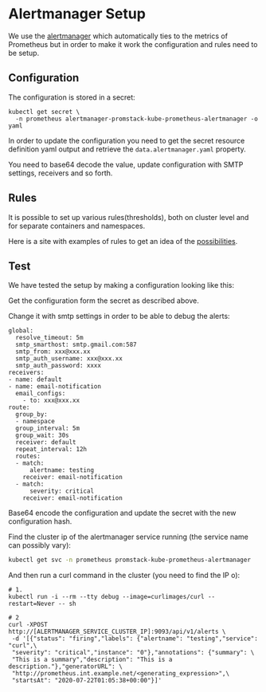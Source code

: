 # Alertmanager Setup

We use the [alertmanager](architecture/adr-003-system-alerts.md) which automatically
ties to the metrics of Prometheus but in order to make it work the configuration
and rules need to be setup.

## Configuration

The configuration is stored in a secret:

```shell
kubectl get secret \
  -n prometheus alertmanager-promstack-kube-prometheus-alertmanager -o yaml
```

In order to update the configuration you need to get the secret resource definition
yaml output and retrieve the `data.alertmanager.yaml` property.

You need to base64 decode the value, update configuration with SMTP settings,
receivers and so forth.

## Rules

It is possible to set up various rules(thresholds), both on cluster level and for
separate containers and namespaces.

Here is a site with examples of rules to get an idea of the
[possibilities](https://awesome-prometheus-alerts.grep.to/rules.html).

## Test

We have tested the setup by making a configuration looking like this:

Get the configuration form the secret as described above.

Change it with smtp settings in order to be able to debug the alerts:

```shell
global:
  resolve_timeout: 5m
  smtp_smarthost: smtp.gmail.com:587
  smtp_from: xxx@xxx.xx
  smtp_auth_username: xxx@xxx.xx
  smtp_auth_password: xxxx
receivers:
- name: default
- name: email-notification
  email_configs:
    - to: xxx@xxx.xx
route:
  group_by:
  - namespace
  group_interval: 5m
  group_wait: 30s
  receiver: default
  repeat_interval: 12h
  routes:
  - match:
      alertname: testing
    receiver: email-notification
  - match:
      severity: critical
    receiver: email-notification
```

Base64 encode the configuration and update the secret with the new configuration
hash.

Find the cluster ip of the alertmanager service running (the service name can
possibly vary):

```sh
kubectl get svc -n prometheus promstack-kube-prometheus-alertmanager
```

And then run a curl command in the cluster (you need to find the IP o):

```shell
# 1.
kubectl run -i --rm --tty debug --image=curlimages/curl --restart=Never -- sh

# 2
curl -XPOST http://[ALERTMANAGER_SERVICE_CLUSTER_IP]:9093/api/v1/alerts \
 -d '[{"status": "firing","labels": {"alertname": "testing","service": "curl",\
 "severity": "critical","instance": "0"},"annotations": {"summary": \
 "This is a summary","description": "This is a description."},"generatorURL": \
 "http://prometheus.int.example.net/<generating_expression>",\
 "startsAt": "2020-07-22T01:05:38+00:00"}]'

```
